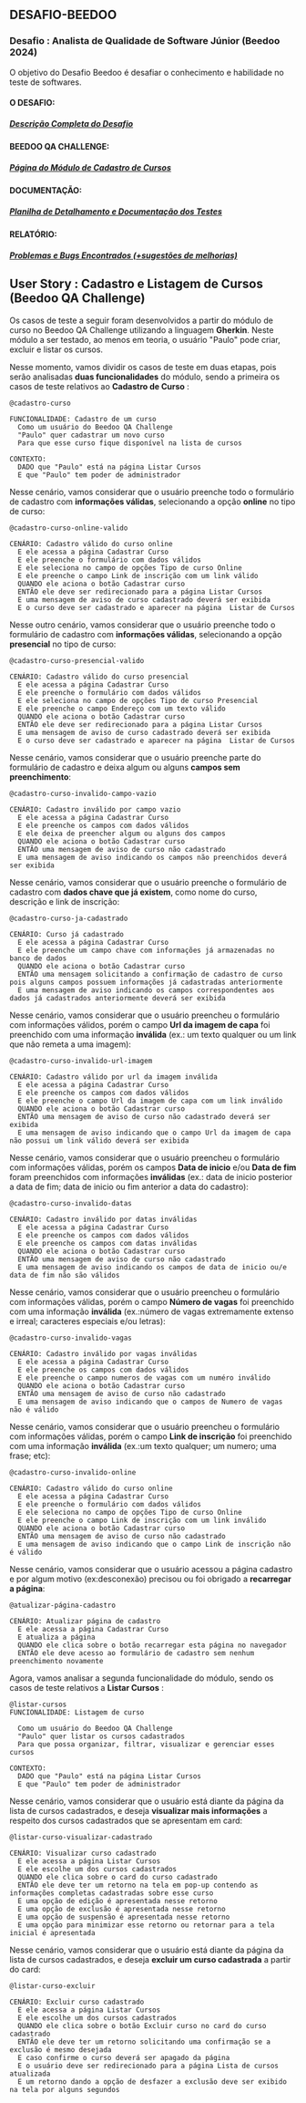 ## DESAFIO-BEEDOO
### Desafio : Analista de Qualidade de Software Júnior (Beedoo 2024)

O objetivo do Desafio Beedoo é desafiar o conhecimento e habilidade no teste de softwares.

#### O DESAFIO:
##### [Descrição Completa do Desafio](https://complex-night-ddb.notion.site/Desafio-Analista-de-Qualidade-de-Software-J-nior-5cef7366f66b41e890aada4d3f47f36f)

#### BEEDOO QA CHALLENGE:
##### [Página do Módulo de Cadastro de Cursos](https://creative-sherbet-a51eac.netlify.app/)

#### DOCUMENTAÇÃO:
##### [Planilha de Detalhamento e Documentação dos Testes](https://docs.google.com/spreadsheets/d/1AWwJzyA0ispSWnwgUwaSR9KUaRqrHIniWLfVfEPoPFA/edit?usp=sharing)

#### RELATÓRIO:
##### [Problemas e Bugs Encontrados (+sugestões de melhorias)](https://docs.google.com/document/d/1X_5GqcO1nqk6s_dMu2F1lu72Q273DV0ngrezRmOqNOE/edit?usp=sharing)
  
## User Story : Cadastro e Listagem de Cursos (Beedoo QA Challenge)

Os casos de teste a seguir foram desenvolvidos a partir do módulo de curso no Beedoo QA Challenge utilizando a linguagem **Gherkin**. Neste módulo a ser testado, ao menos em teoria, o usuário "Paulo" pode criar, excluir e listar os cursos. 

Nesse momento, vamos dividir os casos de teste em duas etapas, pois serão analisadas **duas funcionalidades** do módulo, sendo a primeira os casos de teste relativos ao **Cadastro de Curso** :


```
@cadastro-curso

FUNCIONALIDADE: Cadastro de um curso
  Como um usuário do Beedoo QA Challenge
  "Paulo" quer cadastrar um novo curso
  Para que esse curso fique disponível na lista de cursos

CONTEXTO:
  DADO que "Paulo" está na página Listar Cursos
  E que "Paulo" tem poder de administrador
```

Nesse cenário, vamos considerar que o usuário preenche todo o formulário de cadastro com **informações válidas**, selecionando a opção **online** no tipo de curso:
```
@cadastro-curso-online-valido

CENÁRIO: Cadastro válido do curso online
  E ele acessa a página Cadastrar Curso
  E ele preenche o formulário com dados válidos
  E ele seleciona no campo de opções Tipo de curso Online
  E ele preenche o campo Link de inscrição com um link válido
  QUANDO ele aciona o botão Cadastrar curso
  ENTÃO ele deve ser redirecionado para a página Listar Cursos
  E uma mensagem de aviso de curso cadastrado deverá ser exibida
  E o curso deve ser cadastrado e aparecer na página  Listar de Cursos
```

Nesse outro cenário, vamos considerar que o usuário preenche todo o formulário de cadastro com **informações válidas**, selecionando a opção **presencial** no tipo de curso:
```
@cadastro-curso-presencial-valido

CENÁRIO: Cadastro válido do curso presencial
  E ele acessa a página Cadastrar Curso
  E ele preenche o formulário com dados válidos
  E ele seleciona no campo de opções Tipo de curso Presencial
  E ele preenche o campo Endereço com um texto válido
  QUANDO ele aciona o botão Cadastrar curso
  ENTÃO ele deve ser redirecionado para a página Listar Cursos
  E uma mensagem de aviso de curso cadastrado deverá ser exibida
  E o curso deve ser cadastrado e aparecer na página  Listar de Cursos
```

Nesse cenário, vamos considerar que o usuário preenche parte do formulário de cadastro e deixa algum ou alguns **campos sem preenchimento**:
```
@cadastro-curso-invalido-campo-vazio

CENÁRIO: Cadastro inválido por campo vazio
  E ele acessa a página Cadastrar Curso
  E ele preenche os campos com dados válidos 
  E ele deixa de preencher algum ou alguns dos campos 
  QUANDO ele aciona o botão Cadastrar curso
  ENTÃO uma mensagem de aviso de curso não cadastrado
  E uma mensagem de aviso indicando os campos não preenchidos deverá ser exibida
```

Nesse cenário, vamos considerar que o usuário preenche o formulário de cadastro  com **dados chave que já existem**, como nome do curso, descrição e link de inscrição:
```
@cadastro-curso-ja-cadastrado

CENÁRIO: Curso já cadastrado
  E ele acessa a página Cadastrar Curso
  E ele preenche um campo chave com informações já armazenadas no banco de dados  
  QUANDO ele aciona o botão Cadastrar curso
  ENTÃO uma mensagem solicitando a confirmação de cadastro de curso pois alguns campos possuem informações já cadastradas anteriormente
  E uma mensagem de aviso indicando os campos correspondentes aos dados já cadastrados anteriormente deverá ser exibida
```

Nesse cenário, vamos considerar que o usuário preencheu o formulário com informações válidos, porém o campo **Url da imagem de capa** foi preenchido com uma informação **inválida** (ex.: um texto qualquer ou um link que não remeta a uma imagem):
```
@cadastro-curso-invalido-url-imagem

CENÁRIO: Cadastro válido por url da imagem inválida
  E ele acessa a página Cadastrar Curso
  E ele preenche os campos com dados válidos
  E ele preenche o campo Url da imagem de capa com um link inválido
  QUANDO ele aciona o botão Cadastrar curso
  ENTÃO uma mensagem de aviso de curso não cadastrado deverá ser exibida
  E uma mensagem de aviso indicando que o campo Url da imagem de capa não possui um link válido deverá ser exibida
```

Nesse cenário, vamos considerar que o usuário preencheu o formulário com informações válidas, porém os campos **Data de inicio** e/ou **Data de fim** foram preenchidos com informações **inválidas** (ex.: data de inicio posterior a data de fim; data de inicio ou fim anterior a data do cadastro):
```
@cadastro-curso-invalido-datas

CENÁRIO: Cadastro inválido por datas inválidas
  E ele acessa a página Cadastrar Curso
  E ele preenche os campos com dados válidos 
  E ele preenche os campos com datas inválidas 
  QUANDO ele aciona o botão Cadastrar curso
  ENTÃO uma mensagem de aviso de curso não cadastrado
  E uma mensagem de aviso indicando os campos de data de inicio ou/e data de fim não são válidos
```

Nesse cenário, vamos considerar que o usuário preencheu o formulário com informações válidas, porém o campo **Número de vagas** foi preenchido com uma informação **inválida** (ex.:número de vagas extremamente extenso e irreal; caracteres especiais e/ou letras):
```
@cadastro-curso-invalido-vagas

CENÁRIO: Cadastro inválido por vagas inválidas
  E ele acessa a página Cadastrar Curso
  E ele preenche os campos com dados válidos 
  E ele preenche o campo numeros de vagas com um numéro inválido
  QUANDO ele aciona o botão Cadastrar curso
  ENTÃO uma mensagem de aviso de curso não cadastrado
  E uma mensagem de aviso indicando que o campos de Numero de vagas não é válido
```

Nesse cenário, vamos considerar que o usuário preencheu o formulário com informações válidas, porém o campo **Link de inscrição** foi preenchido com uma informação **inválida** (ex.:um texto qualquer; um numero; uma frase; etc):
```
@cadastro-curso-invalido-online

CENÁRIO: Cadastro válido do curso online
  E ele acessa a página Cadastrar Curso
  E ele preenche o formulário com dados válidos
  E ele seleciona no campo de opções Tipo de curso Online
  E ele preenche o campo Link de inscrição com um link inválido
  QUANDO ele aciona o botão Cadastrar curso
  ENTÃO uma mensagem de aviso de curso não cadastrado
  E uma mensagem de aviso indicando que o campo Link de inscrição não é válido
```
Nesse cenário, vamos considerar que o usuário acessou a página cadastro e por algum motivo (ex:desconexão) precisou ou foi obrigado a **recarregar a página**:
```
@atualizar-página-cadastro

CENÁRIO: Atualizar página de cadastro
  E ele acessa a página Cadastrar Curso
  E atualiza a página
  QUANDO ele clica sobre o botão recarregar esta página no navegador
  ENTÃO ele deve acesso ao formulário de cadastro sem nenhum preenchimento novamente

```

Agora, vamos analisar a segunda funcionalidade do módulo, sendo os casos de teste relativos a **Listar Cursos** :

```
@listar-cursos
FUNCIONALIDADE: Listagem de curso

  Como um usuário do Beedoo QA Challenge
  "Paulo" quer listar os cursos cadastrados
  Para que possa organizar, filtrar, visualizar e gerenciar esses cursos

CONTEXTO:
  DADO que "Paulo" está na página Listar Cursos
  E que "Paulo" tem poder de administrador
```

Nesse cenário, vamos considerar que o usuário está diante da página da lista de cursos cadastrados, e deseja **visualizar mais informações** a respeito dos cursos cadastrados que se apresentam em card:
```
@listar-curso-visualizar-cadastrado

CENÁRIO: Visualizar curso cadastrado
  E ele acessa a página Listar Cursos
  E ele escolhe um dos cursos cadastrados
  QUANDO ele clica sobre o card do curso cadastrado
  ENTÃO ele deve ter um retorno na tela em pop-up contendo as informações completas cadastradas sobre esse curso
  E uma opção de edição é apresentada nesse retorno
  E uma opção de exclusão é apresentada nesse retorno
  E uma opção de suspensão é apresentada nesse retorno
  E uma opção para minimizar esse retorno ou retornar para a tela inicial é apresentada
```

Nesse cenário, vamos considerar que o usuário está diante da página da lista de cursos cadastrados, e deseja **excluir um curso cadastrada** a partir do card:
```
@listar-curso-excluir

CENÁRIO: Excluir curso cadastrado
  E ele acessa a página Listar Cursos
  E ele escolhe um dos cursos cadastrados
  QUANDO ele clica sobre o botão Excluir curso no card do curso cadastrado
  ENTÃO ele deve ter um retorno solicitando uma confirmação se a exclusão é mesmo desejada
  E caso confirme o curso deverá ser apagado da página
  E o usuário deve ser redirecionado para a página Lista de cursos atualizada
  E um retorno dando a opção de desfazer a exclusão deve ser exibido na tela por alguns segundos
```
